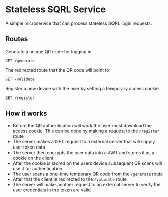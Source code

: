 Stateless SQRL Service
======================

A simple microservice that can process stateless SQRL login requests.

## Routes

Generate a unique QR code for logging in

```
GET /generate
```

The redirected route that the QR code will point to

```
GET /validate
```

Register a new device with the user by setting a temporary access cookie

```
GET /register
```

## How it works

- Before the QR authentication will work the user must download the access cookie. This can be done by making a request
to the `/register` route
- The server makes a GET request to a external server that will supply user token data
- The server then encrypts the user data into a JWT and stores it as a cookie on the client
- After the cookie is stored on the users device subsequent QR scans will use it for authentication
- The user scans a one-time temporary QR code from the `/generate` route
- After that the client is redirected to the `/validate` route
- The server will make another request to an external server to verify the user credentials in the token are valid

